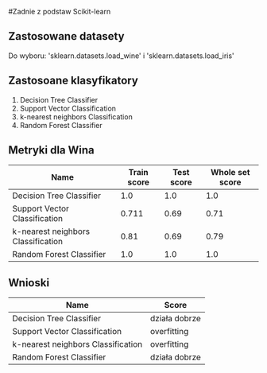 #Zadnie z podstaw Scikit-learn

## Zastosowane datasety

Do wyboru: 'sklearn.datasets.load_wine' i 'sklearn.datasets.load_iris'

## Zastosoane klasyfikatory

1. Decision Tree Classifier
2. Support Vector Classification
3. k-nearest neighbors Classification
4. Random Forest Classifier
 
## Metryki dla Wina

|Name|Train score|Test score|Whole set score|
|----|-----------|----------|---------------|
| Decision Tree Classifier|1.0|1.0|1.0|
| Support Vector Classification|0.711|0.69|0.71|
| k-nearest neighbors Classification|0.81|0.69|0.79|
| Random Forest Classifier|1.0|1.0|1.0|

## Wnioski

|Name|Score|
|----|-----------|
| Decision Tree Classifier|działa dobrze|
| Support Vector Classification|overfitting|
| k-nearest neighbors Classification|overfitting|
| Random Forest Classifier|działa dobrze|

